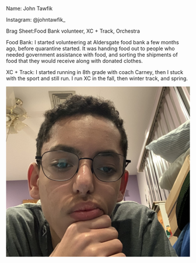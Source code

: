 Name: John Tawfik

Instagram: @johntawfik_

Brag Sheet:Food Bank volunteer, XC + Track, Orchestra

Food Bank: I started volunteering at Aldersgate food bank a few months ago, before quarantine started. It was handing food out to people who needed government assistance with food, and sorting the shipments of food that they would receive along with donated clothes.

XC + Track: I started running in 8th grade with coach Carney, then I stuck with the sport and still run. I run XC in the fall, then winter track, and spring.

<img src = "https://raw.githubusercontent.com/John-Tawfik/Final-Website/master/Correct%20Github%20image.jpg">

